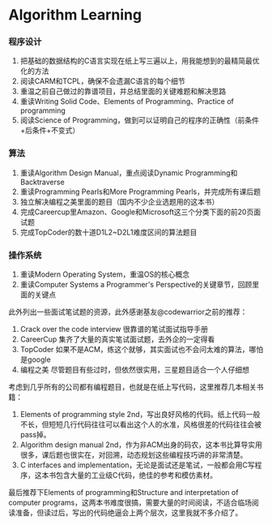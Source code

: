 # Algorithm Learning

### 程序设计

1. 把基础的数据结构的C语言实现在纸上写三遍以上，用我能想到的最精简最优化的方法
2. 阅读CARM和TCPL，确保不会遗漏C语言的每个细节
3. 重温之前自己做过的靠谱项目，并总结里面的关键难题和解决思路
4. 重读Writing Solid Code、Elements of Programming、Practice of programming
5. 阅读Science of Programming，做到可以证明自己的程序的正确性（前条件+后条件+不变式）

### 算法

1. 重读Algorithm Design Manual，重点阅读Dynamic Programming和Backtraverse
2. 重读Programming Pearls和More Programming Pearls，并完成所有课后题
3. 独立解决编程之美里面的题目（国内不少企业选题用的这本书）
4. 完成Careercup里Amazon、Google和Microsoft这三个分类下面的前20页面试题
5. 完成TopCoder的数十道D1L2~D2L1难度区间的算法题目

### 操作系统

1. 重读Modern Operating System，重温OS的核心概念
2. 重读Computer Systems a Programmer's Perspective的关键章节，回顾里面的关键点


此外列出一些面试笔试题的资源，此外感谢基友@codewarrior之前的推荐：

1. Crack over the code interview 很靠谱的笔试面试指导手册
2. CareerCup 集齐了大量的真实笔试面试题，去外企的一定得看
3. TopCoder 如果不是ACM，练这个就够，其实面试也不会问太难的算法，哪怕是google
4. 编程之美 尽管题目有些过时，但依然很实用，三星题目适合一个人仔细想

考虑到几乎所有的公司都有编程题目，也就是在纸上写代码，这里推荐几本相关书籍：

1. Elements of programming style 2nd，写出良好风格的代码。纸上代码一般不长，但短短几行代码往往可以看出这个人的水准，风格很差的代码往往会被pass掉。
2. Algorithm design manual 2nd，作为非ACM出身的码农，这本书比算导实用很多，课后题也很实在，对回溯，动态规划这些编程技巧讲的非常清楚。
3. C interfaces and implementation，无论是面试还是笔试，一般都会用C写程序，这本书包含大量的工业级C代码，绝佳的参考和模仿素材。

最后推荐下Elements of programming和Structure and interpretation of computer programs，这两本书难度很搞，需要大量的时间阅读，不适合临场阅读准备，但读过后，写出的代码绝逼会上两个层次，这里我就不多介绍了。

